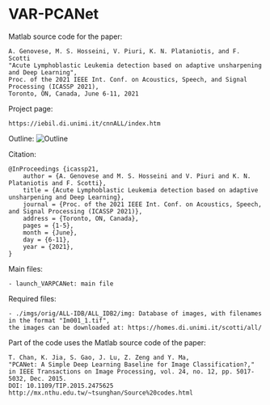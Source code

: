 # VAR-PCANet

Matlab source code for the paper:

	A. Genovese, M. S. Hosseini, V. Piuri, K. N. Plataniotis, and F. Scotti
    "Acute Lymphoblastic Leukemia detection based on adaptive unsharpening and Deep Learning", 
    Proc. of the 2021 IEEE Int. Conf. on Acoustics, Speech, and Signal Processing (ICASSP 2021), 
    Toronto, ON, Canada, June 6-11, 2021
	
Project page:

	https://iebil.di.unimi.it/cnnALL/index.htm
    
Outline:
![Outline](https://iebil.di.unimi.it/cnnALL/imgs/outline.jpg "Outline")

Citation:

	@InProceedings {icassp21,
        author = {A. Genovese and M. S. Hosseini and V. Piuri and K. N. Plataniotis and F. Scotti},
        title = {Acute Lymphoblastic Leukemia detection based on adaptive unsharpening and Deep Learning},
        journal = {Proc. of the 2021 IEEE Int. Conf. on Acoustics, Speech, and Signal Processing (ICASSP 2021)},
        address = {Toronto, ON, Canada},
        pages = {1-5},
        month = {June},
        day = {6-11},
        year = {2021},
    }

Main files:

	- launch_VARPCANet: main file

Required files:

	- ./imgs/orig/ALL-IDB/ALL_IDB2/img: Database of images, with filenames in the format "Im001_1.tif", 
    the images can be downloaded at: https://homes.di.unimi.it/scotti/all/

Part of the code uses the Matlab source code of the paper:

	T. Chan, K. Jia, S. Gao, J. Lu, Z. Zeng and Y. Ma, 
	"PCANet: A Simple Deep Learning Baseline for Image Classification?," 
	in IEEE Transactions on Image Processing, vol. 24, no. 12, pp. 5017-5032, Dec. 2015.
	DOI: 10.1109/TIP.2015.2475625
	http://mx.nthu.edu.tw/~tsunghan/Source%20codes.html

	
